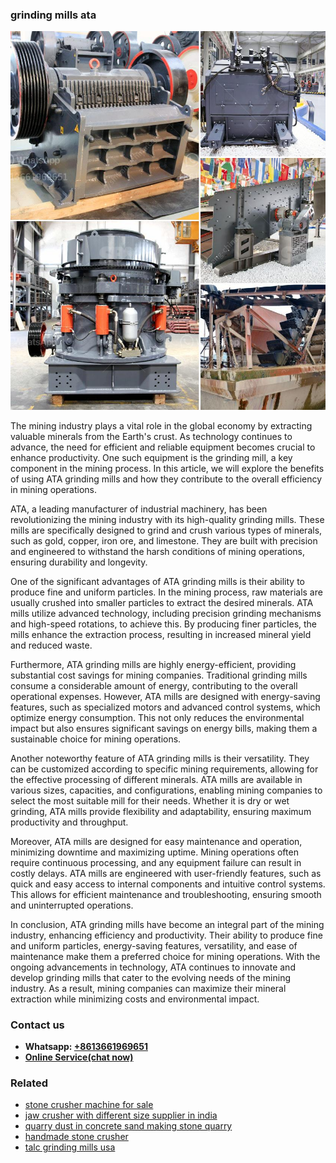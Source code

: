 <h3>grinding mills ata</h3><img src='1708332857.jpg' alt=''><p>The mining industry plays a vital role in the global economy by extracting valuable minerals from the Earth's crust. As technology continues to advance, the need for efficient and reliable equipment becomes crucial to enhance productivity. One such equipment is the grinding mill, a key component in the mining process. In this article, we will explore the benefits of using ATA grinding mills and how they contribute to the overall efficiency in mining operations.</p><p>ATA, a leading manufacturer of industrial machinery, has been revolutionizing the mining industry with its high-quality grinding mills. These mills are specifically designed to grind and crush various types of minerals, such as gold, copper, iron ore, and limestone. They are built with precision and engineered to withstand the harsh conditions of mining operations, ensuring durability and longevity.</p><p>One of the significant advantages of ATA grinding mills is their ability to produce fine and uniform particles. In the mining process, raw materials are usually crushed into smaller particles to extract the desired minerals. ATA mills utilize advanced technology, including precision grinding mechanisms and high-speed rotations, to achieve this. By producing finer particles, the mills enhance the extraction process, resulting in increased mineral yield and reduced waste.</p><p>Furthermore, ATA grinding mills are highly energy-efficient, providing substantial cost savings for mining companies. Traditional grinding mills consume a considerable amount of energy, contributing to the overall operational expenses. However, ATA mills are designed with energy-saving features, such as specialized motors and advanced control systems, which optimize energy consumption. This not only reduces the environmental impact but also ensures significant savings on energy bills, making them a sustainable choice for mining operations.</p><p>Another noteworthy feature of ATA grinding mills is their versatility. They can be customized according to specific mining requirements, allowing for the effective processing of different minerals. ATA mills are available in various sizes, capacities, and configurations, enabling mining companies to select the most suitable mill for their needs. Whether it is dry or wet grinding, ATA mills provide flexibility and adaptability, ensuring maximum productivity and throughput.</p><p>Moreover, ATA mills are designed for easy maintenance and operation, minimizing downtime and maximizing uptime. Mining operations often require continuous processing, and any equipment failure can result in costly delays. ATA mills are engineered with user-friendly features, such as quick and easy access to internal components and intuitive control systems. This allows for efficient maintenance and troubleshooting, ensuring smooth and uninterrupted operations.</p><p>In conclusion, ATA grinding mills have become an integral part of the mining industry, enhancing efficiency and productivity. Their ability to produce fine and uniform particles, energy-saving features, versatility, and ease of maintenance make them a preferred choice for mining operations. With the ongoing advancements in technology, ATA continues to innovate and develop grinding mills that cater to the evolving needs of the mining industry. As a result, mining companies can maximize their mineral extraction while minimizing costs and environmental impact.</p><h3>Contact us</h3><ul><li><strong>Whatsapp:&nbsp;<a href="https://wa.me/8613661969651">+8613661969651</a></strong></li><li><a href="https://swt.shibang-china.com/?git&amp;zhl&amp;grinding mills ata"><strong>Online Service(chat now)</strong></a></li></ul><h3>Related</h3><ul><li><a href='stone crusher machine for sale.md'>stone crusher machine for sale</a></li><li><a href='jaw crusher with different size supplier in india.md'>jaw crusher with different size supplier in india</a></li><li><a href='quarry dust in concrete sand making stone quarry.md'>quarry dust in concrete sand making stone quarry</a></li><li><a href='handmade stone crusher.md'>handmade stone crusher</a></li><li><a href='talc grinding mills usa.md'>talc grinding mills usa</a></li></ul>